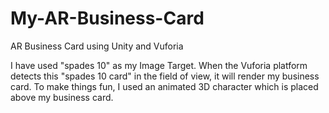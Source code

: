 # My-AR-Business-Card
AR Business Card using Unity and Vuforia

I have used "spades 10" as my Image Target. When the Vuforia platform detects this "spades 10 card" in the field of view, it will render my business card. To make things fun, I used an animated 3D character which is placed above my business card.

